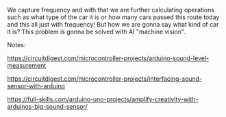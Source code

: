 We capture frequency and with that we are further calculating operations such as what type of the car it is or how many cars passed this route today and this all just with frequency! But how we are gonna say what kind of car it is? This problem is gonna be solved with AI "machine vision".

Notes:

https://circuitdigest.com/microcontroller-projects/arduino-sound-level-measurement

https://circuitdigest.com/microcontroller-projects/interfacing-sound-sensor-with-arduino

https://full-skills.com/arduino-uno-projects/amplify-creativity-with-arduinos-big-sound-sensor/

